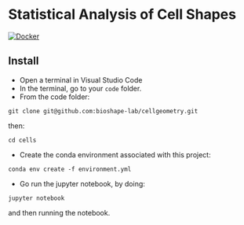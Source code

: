 # Statistical Analysis of Cell Shapes

[![Docker](https://github.com/bioshape-lab/cellgeometry/actions/workflows/docker-publish.yml/badge.svg)](https://github.com/bioshape-lab/cellgeometry/actions/workflows/docker-publish.yml)

## Install

- Open a terminal in Visual Studio Code
- In the terminal, go to your `code` folder.
- From the code folder:

`git clone git@github.com:bioshape-lab/cellgeometry.git`

then:

`cd cells`

- Create the conda environment associated with this project:

`conda env create -f environment.yml`

- Go run the jupyter notebook, by doing:

`jupyter notebook`

and then running the notebook.
